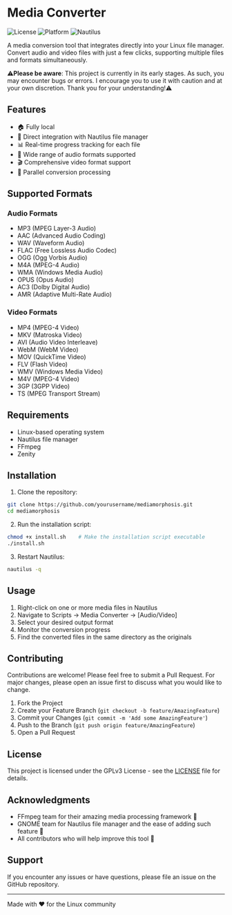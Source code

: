# Media Converter

![License](https://img.shields.io/badge/license-GPLv3-blue.svg)
![Platform](https://img.shields.io/badge/platform-Linux-green.svg)
![Nautilus](https://img.shields.io/badge/integration-Nautilus-orange.svg)

A media conversion tool that integrates directly into your Linux file manager. Convert audio and video files with just a few clicks, supporting multiple files and formats simultaneously.

⚠️**Please be aware**: This project is currently in its early stages. As such, you may encounter bugs or errors. I encourage you to use it with caution and at your own discretion. Thank you for your understanding!⚠️

## Features

- 🏠 Fully local
- 🎯 Direct integration with Nautilus file manager
- 📊 Real-time progress tracking for each file
- 🎵 Wide range of audio formats supported
- 🎬 Comprehensive video format support
- 🚀 Parallel conversion processing

## Supported Formats

### Audio Formats
- MP3 (MPEG Layer-3 Audio)
- AAC (Advanced Audio Coding)
- WAV (Waveform Audio)
- FLAC (Free Lossless Audio Codec)
- OGG (Ogg Vorbis Audio)
- M4A (MPEG-4 Audio)
- WMA (Windows Media Audio)
- OPUS (Opus Audio)
- AC3 (Dolby Digital Audio)
- AMR (Adaptive Multi-Rate Audio)

### Video Formats
- MP4 (MPEG-4 Video)
- MKV (Matroska Video)
- AVI (Audio Video Interleave)
- WebM (WebM Video)
- MOV (QuickTime Video)
- FLV (Flash Video)
- WMV (Windows Media Video)
- M4V (MPEG-4 Video)
- 3GP (3GPP Video)
- TS (MPEG Transport Stream)

## Requirements

- Linux-based operating system
- Nautilus file manager
- FFmpeg
- Zenity

## Installation

1. Clone the repository:
```bash
git clone https://github.com/yourusername/mediamorphosis.git
cd mediamorphosis
```

2. Run the installation script:
```bash
chmod +x install.sh    # Make the installation script executable
./install.sh
```

3. Restart Nautilus:
```bash
nautilus -q
```

## Usage

1. Right-click on one or more media files in Nautilus
2. Navigate to Scripts → Media Converter → [Audio/Video]
3. Select your desired output format
4. Monitor the conversion progress
5. Find the converted files in the same directory as the originals

## Contributing

Contributions are welcome! Please feel free to submit a Pull Request. For major changes, please open an issue first to discuss what you would like to change.

1. Fork the Project
2. Create your Feature Branch (`git checkout -b feature/AmazingFeature`)
3. Commit your Changes (`git commit -m 'Add some AmazingFeature'`)
4. Push to the Branch (`git push origin feature/AmazingFeature`)
5. Open a Pull Request

## License

This project is licensed under the GPLv3 License - see the [LICENSE](LICENSE) file for details.

## Acknowledgments

- FFmpeg team for their amazing media processing framework 💝
- GNOME team for Nautilus file manager and the ease of adding such feature 💯
- All contributors who will help improve this tool 🤗

## Support

If you encounter any issues or have questions, please file an issue on the GitHub repository.

---
Made with ❤️ for the Linux community
